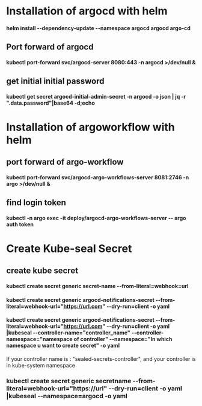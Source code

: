 # Installation of argocd with helm
   #### helm install --dependency-update --namespace argocd  argocd argo-cd

## Port forward of argocd
   #### kubectl port-forward svc/argocd-server  8080:443 -n argocd >/dev/null &

## get initial initial password
   #### kubectl get secret argocd-initial-admin-secret -n argocd -o json | jq -r ".data.password"|base64 -d;echo


# Installation of argoworkflow with helm

## port forward of argo-workflow
   #### kubectl port-forward svc/argocd-argo-workflows-server  8081:2746 -n argo >/dev/null &

## find login token
   #### kubectl -n argo  exec -it deploy/argocd-argo-workflows-server -- argo auth token


# Create Kube-seal Secret

## create kube secret
   #### kubectl create secret generic secret-name   --from-literal=webhook=url

   ####  kubectl create secret generic argocd-notifications-secret --from-literal=webhook-url="https://url.com"  --dry-run=client -o yaml

   #### kubectl create secret generic argocd-notifications-secret --from-literal=webhook-url="https://url.com"  --dry-run=client -o yaml |kubeseal --controller-name="controller_name" --controller-namespace="namespace of controller" --namespace="In which namespace u want to create secret" -o yaml 

   If your controller name is : "sealed-secrets-controller", and your controller is in kube-system namespace
   ### kubectl create secret generic secretname --from-literal=webhook-url="https://url"  --dry-run=client -o yaml |kubeseal --namespace=argocd -o yaml


